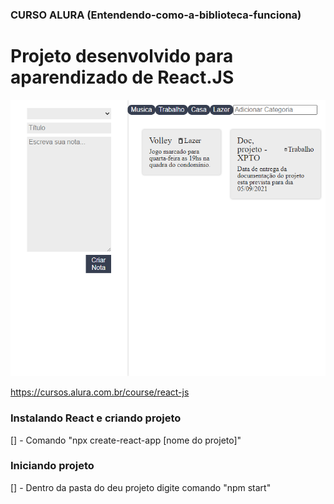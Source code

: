 ### CURSO ALURA  (Entendendo-como-a-biblioteca-funciona)



<h1> Projeto desenvolvido para aparendizado de  React.JS </h1>

<img src="ceep\src\assets\img\screencapture-localhost-3000-2021-06-30-10_34_37.png">



https://cursos.alura.com.br/course/react-js


### Instalando  React e criando projeto
[] - Comando  "npx create-react-app [nome do projeto]"

### Iniciando projeto

[] - Dentro da pasta do deu projeto digite comando "npm start"